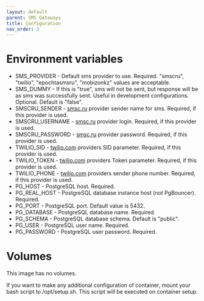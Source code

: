```yaml
---
layout: default
parent: SMS Gateways
title: Configuration
nav_order: 3
---
```


Environment variables
=====================

- SMS_PROVIDER - Default sms provider to use. Required. "smscru", "twilio", "epochtasmsru", "mobizonkz" values are acceptable.
- SMS_DUMMY - If this is "true", sms will not be sent, but response will be as sms was successfully sent. Useful in development configurations. Optional. Default is "false".
- SMSCRU_SENDER - [smsc.ru](https://smsc.ru) provider sender name for sms. Required, if this provider is used.
- SMSCRU_USERNAME - [smsc.ru](https://smsc.ru) provider login. Required, if this provider is used.
- SMSCRU_PASSWORD - [smsc.ru](https://smsc.ru) provider password. Required, if this provider is used.
- TWILIO_SID - [twilio.com](https://twilio.com) providers SID parameter. Required, if this provider is used.
- TWILIO_TOKEN - [twilio.com](https://twilio.com) providers Token parameter. Required, if this provider is used.
- TWILIO_PHONE - [twilio.com](https://twilio.com) providers sender phone number. Required, if this provider is used.
- PG_HOST - PostgreSQL host. Required.
- PG_REAL_HOST - PostgreSQL database instance host (not PgBouncer). Required.
- PG_PORT - PostgreSQL port. Default value is 5432.
- PG_DATABASE - PostgreSQL database name. Required.
- PG_SCHEMA - PostgreSQL database schema. Default is "public".
- PG_USER - PostgreSQL user name. Required.
- PG_PASSWORD - PostgreSQL user password. Required.

Volumes
=======

This image has no volumes.

If you want to make any additional configuration of container, mount your bash script to /opt/setup.sh. This script will be executed on container setup.
